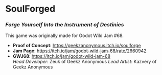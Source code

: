 # SoulForged
### *Forge Yourself Into the Instrument of Destinies*
This game was originally made for Godot Wild Jam #68.<br>
- **Proof of Concept**: https://geekzanonymous.itch.io/soulforge<br>
- **Jam Page**: https://itch.io/jam/godot-wild-jam-68/rate/2660942<br>
- **GWJ68**: https://itch.io/jam/godot-wild-jam-68<br>
*Head Developer*: Zeuk of Geekz Anonymous
*Lead Artist*: Kazvery of Geekz Anonymous